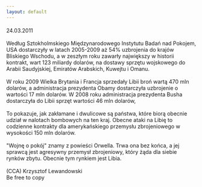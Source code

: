 ```yaml
---
layout: default
---
```


<!--65--><p style="margin: 0px 0px 18px; font-size: 18px; font-family: Helvetica;">
24.03.2011<br><br>Według Sztokholmskiego Międzynarodowego Instytutu Badań nad Pokojem, USA dostarczyły w latach 2005-2009 aż 54% uzbrojenia do krajów Bliskiego Wschodu, a w zeszłym roku zawarły największy w historii kontrakt, wart 123 miliardy dolarów, na dostawy sprzętu wojskowego do Arabii Saudyjskiej, Emiratów Arabskich, Kuwejtu i Omanu.<br><br>W roku 2009 Wielka Brytania i Francja sprzedały Libii broń wartą 470 mln dolarów, a administracja prezydenta Obamy dostarczyła uzbrojenie o wartości 17 mln dolarów. W 2008 roku administracja prezydenta Busha dostarczyła do Libii sprzęt wartości 46 mln dolarów,<br><br>To pokazuje, jak zakłamane i dwulicowe są państwa, które biorą obecnie udział w nalotach bombowych na ten kraj. Obecne ataki na Libię to codzienne kontrakty dla amerykańskiego przemysłu zbrojeniowego w wysokości 150 mln dolarów.<br><br>"Wojnę o pokój" znamy z powieści Orwella. Trwa ona bez końca, a jej sprawcą jest agresywny przemysł zbrojeniowy, który żąda dla siebie rynków zbytu. Obecnie tym rynkiem jest Libia.<br><br>(CCA) Krzysztof Lewandowski<br>Be free to copy<br></p>